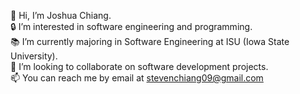 👋 Hi, I’m Joshua Chiang. <br>
🔒 I’m interested in software engineering and programming. <br>
📚 I’m currently majoring in Software Engineering at ISU (Iowa State University). <br> 
🤝 I’m looking to collaborate on software development projects. <br>
📫 You can reach me by email at stevenchiang09@gmail.com

<!---
StevenJSCF/StevenJSCF is a ✨ special ✨ repository because its `README.md` (this file) appears on your GitHub profile.
You can click the Preview link to take a look at your changes.
--->
